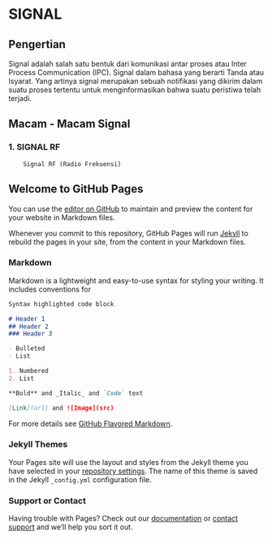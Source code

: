 # SIGNAL

## Pengertian
  Signal adalah salah satu bentuk dari komunikasi antar proses atau Inter Process Communication (IPC).
Signal dalam bahasa yang berarti Tanda atau Isyarat. Yang artinya signal merupakan sebuah notifikasi yang
dikirim dalam suatu proses tertentu untuk menginformasikan bahwa suatu peristiwa
telah terjadi.

## Macam - Macam Signal
### 1. SIGNAL RF
        Signal RF (Radio Frekuensi)





## Welcome to GitHub Pages

You can use the [editor on GitHub](https://github.com/Raihana22/Tugas-WAN-SINYAL/edit/gh-pages/index.md) to maintain and preview the content for your website in Markdown files.

Whenever you commit to this repository, GitHub Pages will run [Jekyll](https://jekyllrb.com/) to rebuild the pages in your site, from the content in your Markdown files.

### Markdown

Markdown is a lightweight and easy-to-use syntax for styling your writing. It includes conventions for

```markdown
Syntax highlighted code block

# Header 1
## Header 2
### Header 3

- Bulleted
- List

1. Numbered
2. List

**Bold** and _Italic_ and `Code` text

[Link](url) and ![Image](src)
```

For more details see [GitHub Flavored Markdown](https://guides.github.com/features/mastering-markdown/).

### Jekyll Themes

Your Pages site will use the layout and styles from the Jekyll theme you have selected in your [repository settings](https://github.com/Raihana22/Tugas-WAN-SINYAL/settings). The name of this theme is saved in the Jekyll `_config.yml` configuration file.

### Support or Contact

Having trouble with Pages? Check out our [documentation](https://docs.github.com/categories/github-pages-basics/) or [contact support](https://github.com/contact) and we’ll help you sort it out.
